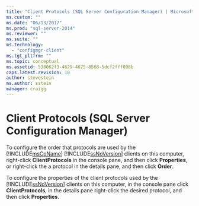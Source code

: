 ```yaml
---
title: "Client Protocols (SQL Server Configuration Manager) | Microsoft Docs"
ms.custom: ""
ms.date: "06/13/2017"
ms.prod: "sql-server-2014"
ms.reviewer: ""
ms.suite: ""
ms.technology: 
  - "configmgr-client"
ms.tgt_pltfrm: ""
ms.topic: conceptual
ms.assetid: 538062f3-4629-4675-8568-5dcf2fff098b
caps.latest.revision: 10
author: stevestein
ms.author: sstein
manager: craigg
---
```

# Client Protocols (SQL Server Configuration Manager)
  To configure the order that protocols are used by the [!INCLUDE[msCoName](../../includes/msconame-md.md)] [!INCLUDE[ssNoVersion](../../includes/ssnoversion-md.md)] clients on this computer, right-click **ClientProtocols** in the console pane, and then click **Properties**, or right-click the a protocol in the details pane, and then click **Order**.  
  
 To configure the properties of the client protocols used by the [!INCLUDE[ssNoVersion](../../includes/ssnoversion-md.md)] clients on this computer, in the console pane click **ClientProtocols**, in the details pane right-click the desired protocol, and then click **Properties**.  
  
  
